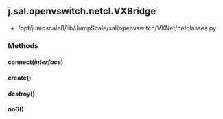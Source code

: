<!-- toc -->
## j.sal.openvswitch.netcl.VXBridge

- /opt/jumpscale8/lib/JumpScale/sal/openvswitch/VXNet/netclasses.py

### Methods

#### connect(*interface*) 

#### create() 

#### destroy() 

#### no6() 

